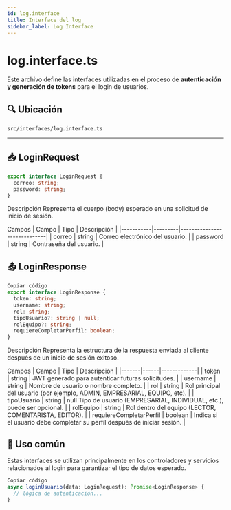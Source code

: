```yaml
---
id: log.interface
title: Interface del log
sidebar_label: Log Interface
---
```


# log.interface.ts

Este archivo define las interfaces utilizadas en el proceso de **autenticación y generación de tokens** para el login de usuarios.

## 🔍 Ubicación

`src/interfaces/log.interface.ts`

---

## 📥 LoginRequest

```ts
export interface LoginRequest {
  correo: string;
  password: string;
}
```
Descripción
Representa el cuerpo (body) esperado en una solicitud de inicio de sesión.

Campos
|   Campo   |	 Tipo   |	      Descripción           |
|-----------|---------|-----------------------------|
|   correo  | string	| Correo electrónico del usuario. |
| password  | string	| Contraseña del usuario. |

## 📤 LoginResponse
```ts
Copiar código
export interface LoginResponse {
  token: string;
  username: string;
  rol: string;
  tipoUsuario?: string | null;
  rolEquipo?: string;
  requiereCompletarPerfil: boolean;
}
```
Descripción
Representa la estructura de la respuesta enviada al cliente después de un inicio de sesión exitoso.

Campos
| Campo |	Tipo | Descripción |
|-------|------|-------------|
| token	| string | 	JWT generado para autenticar futuras solicitudes. | 
| username	| string	| Nombre de usuario o nombre completo. | 
| rol | 	string |	Rol principal del usuario (por ejemplo, ADMIN, EMPRESARIAL, EQUIPO, etc). | 
| tipoUsuario | string | null	Tipo de usuario (EMPRESARIAL, INDIVIDUAL, etc.), puede ser opcional. | 
| rolEquipo |	string |	Rol dentro del equipo (LECTOR, COMENTARISTA, EDITOR). | 
| requiereCompletarPerfil	| boolean	| Indica si el usuario debe completar su perfil después de iniciar sesión. |

## 📝 Uso común
Estas interfaces se utilizan principalmente en los controladores y servicios relacionados al login para garantizar el tipo de datos esperado.

```ts
Copiar código
async loginUsuario(data: LoginRequest): Promise<LoginResponse> {
  // lógica de autenticación...
}
```